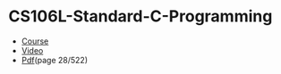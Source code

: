 # CS106L-Standard-C-Programming

* [Course](http://web.stanford.edu/class/cs106l/)
* [Video](https://www.youtube.com/channel/UCSqr6y-eaQT_qZJVUm_4QxQ/playlists)
* [Pdf](http://web.stanford.edu/class/cs106l/full_course_reader.pdf)(page 28/522)
